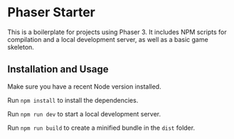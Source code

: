 Phaser Starter
==============

This is a boilerplate for projects using Phaser 3. It includes NPM scripts for compilation and a local development server, as well as a basic game skeleton.

Installation and Usage
----------------------
Make sure you have a recent Node version installed.

Run `npm install` to install the dependencies.

Run `npm run dev` to start a local development server.

Run `npm run build` to create a minified bundle in the `dist` folder.
